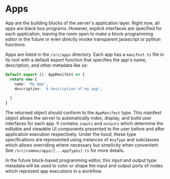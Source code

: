 # Apps

App are the building blocks of the server's application layer. Right now, all apps are black box programs. However, explicit interfaces are specified for each application, leaving the room open to make a block-programming editor in the future or even directly invoke transparent javascript or python functions.

Apps are listed in the `/src/apps` directory. Each app has a `manifest.ts` file in its root with a default export function that specifies the app's name, description, and other metadata like so:

```ts
default export (): AppManifest => {
  return new {
    name: 'My App',
    description: 'A description of my app',
    ...
  }
}
```

The returned object should conform to the `AppManifest` type. This manifest object allows the server to automatically index, display, and build user interfaces for each app. It contains `inputs` and `outputs` which determine the editable and viewable UI components presented to the user before and after application execution respectively. Under the hood, these type specifications are represented using instances of `AnyType` and subclasses which allows overriding where necessary but simplicity when convenient. See `/src/common/apps/[...appTypes].ts` for more details.

In the future block-based programming editor, this input and output type metadata will be used to color or shape the input and output ports of nodes which represent app executions in a workflow.
